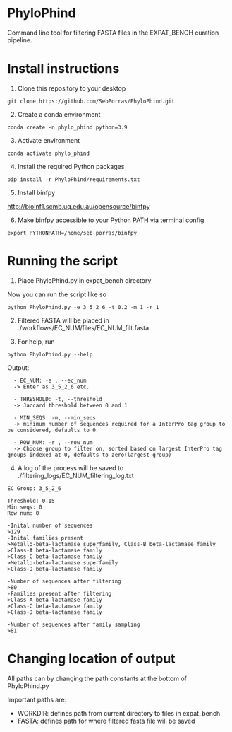 # PhyloPhind

Command line tool for filtering FASTA files in the EXPAT_BENCH curation pipeline. 

# Install instructions 

1. Clone this repository to your desktop

```
git clone https://github.com/SebPorras/PhyloPhind.git
```

2. Create a conda environment 

```
conda create -n phylo_phind python=3.9
```

3. Activate environment 

```
conda activate phylo_phind 
```

4. Install the required Python packages 

```
pip install -r PhyloPhind/requirements.txt
```

5. Install binfpy 

http://bioinf1.scmb.uq.edu.au/opensource/binfpy

6. Make binfpy accessible to your Python PATH via terminal config 

```
export PYTHONPATH=/home/seb-porras/binfpy
```

# Running the script 

1. Place PhyloPhind.py in expat_bench directory 

Now you can run the script like so 

```
python PhyloPhind.py -e 3_5_2_6 -t 0.2 -m 1 -r 1
```

2. Filtered FASTA will be placed in ./workflows/EC_NUM/files/EC_NUM_filt.fasta

3. For help, run

```
python PhyloPhind.py --help
```

Output: 

```
  - EC_NUM: -e , --ec_num
  -> Enter as 3_5_2_6 etc.
  
  - THRESHOLD: -t, --threshold
  -> Jaccard threshold between 0 and 1
  
  - MIN_SEQS: -m, --min_seqs
  -> minimum number of sequences required for a InterPro tag group to be considered, defaults to 0
  
  - ROW_NUM: -r , --row_num 
  -> Choose group to filter on, sorted based on largest InterPro tag groups indexed at 0, defaults to zero(largest group)
```

4. A log of the process will be saved to ./filtering_logs/EC_NUM_filtering_log.txt

```
EC Group: 3_5_2_6 

Threshold: 0.15 
Min seqs: 0 
Row num: 0

-Inital number of sequences 
>129 
-Inital families present 
>Metallo-beta-lactamase superfamily, Class-B beta-lactamase family 
>Class-A beta-lactamase family 
>Class-C beta-lactamase family 
>Metallo-beta-lactamase superfamily 
>Class-D beta-lactamase family 

-Number of sequences after filtering 
>80 
-Families present after filtering 
>Class-A beta-lactamase family 
>Class-C beta-lactamase family 
>Class-D beta-lactamase family 

-Number of sequences after family sampling 
>81
```


# Changing location of output

All paths can by changing the path constants at the bottom of PhyloPhind.py

Important paths are:

- WORKDIR: defines path from current directory to files in expat_bench 
- FASTA: defines path for where filtered fasta file will be saved 



